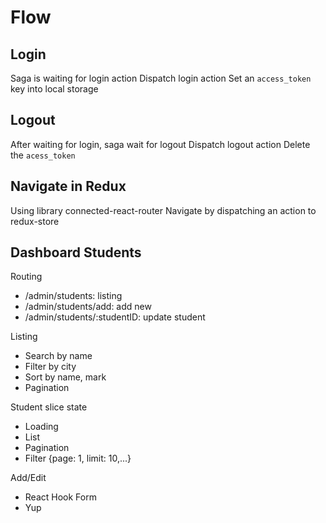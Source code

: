 # Flow

## Login

Saga is waiting for login action
Dispatch login action
Set an `access_token` key into local storage

## Logout

After waiting for login, saga wait for logout
Dispatch logout action
Delete the `acess_token`

## Navigate in Redux

Using library connected-react-router
Navigate by dispatching an action to redux-store

## Dashboard Students

Routing

- /admin/students: listing
- /admin/students/add: add new
- /admin/students/:studentID: update student

Listing

- Search by name
- Filter by city
- Sort by name, mark
- Pagination

Student slice state

- Loading
- List
- Pagination
- Filter {page: 1, limit: 10,...}

Add/Edit

- React Hook Form
- Yup
